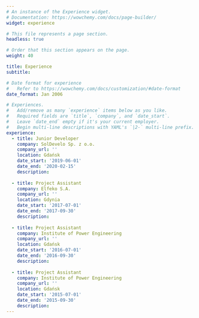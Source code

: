 ```yaml
---
# An instance of the Experience widget.
# Documentation: https://wowchemy.com/docs/page-builder/
widget: experience

# This file represents a page section.
headless: true

# Order that this section appears on the page.
weight: 40

title: Experience
subtitle:

# Date format for experience
#   Refer to https://wowchemy.com/docs/customization/#date-format
date_format: Jan 2006

# Experiences.
#   Add/remove as many `experience` items below as you like.
#   Required fields are `title`, `company`, and `date_start`.
#   Leave `date_end` empty if it's your current employer.
#   Begin multi-line descriptions with YAML's `|2-` multi-line prefix.
experience:
  - title: Junior Developer
    company: SolDevelo Sp. z o.o.
    company_url: ''
    location: Gdańsk
    date_start: '2019-06-01'
    date_end: '2020-02-15'
    description: 
        
  - title: Project Assistant
    company: Elfeko S.A.
    company_url: ''
    location: Gdynia
    date_start: '2017-07-01'
    date_end: '2017-09-30'
    description: 
    
  - title: Project Assistant
    company: Institute of Power Engineering 
    company_url: ''
    location: Gdańsk
    date_start: '2016-07-01'
    date_end: '2016-09-30'
    description: 
    
  - title: Project Assistant
    company: Institute of Power Engineering 
    company_url: ''
    location: Gdańsk
    date_start: '2015-07-01'
    date_end: '2015-09-30'
    description: 
---
```

